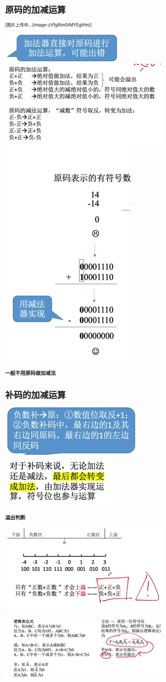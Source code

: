 


# 原码的加减运算
[图片上传中...(image-zVfg9im0tMYEgtHn)]

![输入图片说明](/imgs/2025-07-29/EvuBXvS2cCtEWqq9.png)
![输入图片说明](/imgs/2025-07-29/qpG7qbk1F0rwrrRM.png)
![输入图片说明](/imgs/2025-07-29/0rXrPyZ67R6gnaMe.png)
### 一般不用原码做加减法


# 补码的加减运算
![输入图片说明](/imgs/2025-07-29/YSoUevhHgfHIhVYJ.png)![输入图片说明](/imgs/2025-07-29/WooupeNLB681tjDQ.png)

### 溢出判断
![输入图片说明](/imgs/2025-07-29/trJUg97yOqqZNw0t.png)

![输入图片说明](/imgs/2025-07-29/3eSruyoiljTcQAQq.png)
<!--stackedit_data:
eyJoaXN0b3J5IjpbLTEzMzIxMTc2NTcsLTE1MjI3NDc1MTEsLT
E2NTM0OTQ5MjMsNDQwOTA1NjE5XX0=
-->